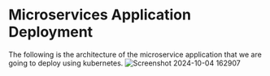 # Microservices Application Deployment

The following is the architecture of the microservice application that we are going to deploy using kubernetes.
![Screenshot 2024-10-04 162907](https://github.com/user-attachments/assets/0d1249aa-42c6-4e22-9c17-0c655143f81a)
